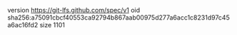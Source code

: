version https://git-lfs.github.com/spec/v1
oid sha256:a75091cbcf40553ca92794b867aab00975d277a6acc1c8231d97c45a6ac16fd2
size 1101
